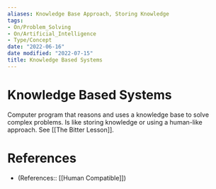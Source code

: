 ```yaml
---
aliases: Knowledge Base Approach, Storing Knowledge
tags:
- On/Problem_Solving
- On/Artificial_Intelligence 
- Type/Concept 
date: "2022-06-16"
date modified: "2022-07-15"
title: Knowledge Based Systems
---
```


# Knowledge Based Systems
Computer program that reasons and uses a knowledge base to solve complex problems. Is like storing knowledge or using a human-like approach. See [[The Bitter Lesson]].

# References
- (References:: [[Human Compatible]])
